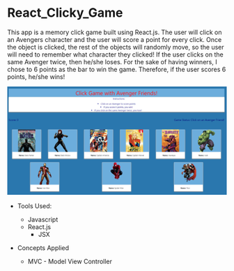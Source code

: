 # React_Clicky_Game

This app is a memory click game built using React.js. The user will click on an Avengers character and the user will score a point for every click. Once the object is clicked, the rest of the objects will randomly move, so the user will need to remember what character they clicked! If the user clicks on the same Avenger twice, then he/she loses. For the sake of having winners, I chose to 6 points as the bar to win the game. Therefore, if the user scores 6 points, he/she wins!


![React Avengers Click Game](/public/Avengers.PNG)

* Tools Used:
    * Javascript
    * React.js
        * JSX

* Concepts Applied
    * MVC - Model View Controller